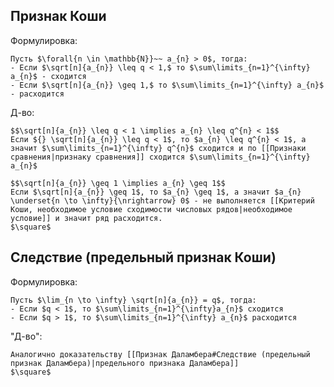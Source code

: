 ## Признак Коши
Формулировка:
```spoiler-markdown
Пусть $\forall{n \in \mathbb{N}}~~ a_{n} > 0$, тогда:
- Если $\sqrt[n]{a_{n}} \leq q < 1,$ то $\sum\limits_{n=1}^{\infty} a_{n}$ - сходится
- Если $\sqrt[n]{a_{n}} \geq 1,$ то $\sum\limits_{n=1}^{\infty} a_{n}$ - расходится
```

Д-во:
```spoiler-markdown
$$\sqrt[n]{a_{n}} \leq q < 1 \implies a_{n} \leq q^{n} < 1$$
Если ${} \sqrt[n]{a_{n}} \leq q < 1$, то $a_{n} \leq q^{n} < 1$, а значит $\sum\limits_{n=1}^{\infty} q^{n}$ сходится и по [[Признаки сравнения|признаку сравнения]] сходится $\sum\limits_{n=1}^{\infty} a_{n}$

$$\sqrt[n]{a_{n}} \geq 1 \implies a_{n} \geq 1$$
Если $\sqrt[n]{a_{n}} \geq 1$, то $a_{n} \geq 1$, а значит $a_{n} \underset{n \to \infty}{\nrightarrow} 0$ - не выполняется [[Критерий Коши, необходимое условие сходимости числовых рядов|необходимое условие]] и значит ряд расходится.
$\square$
```

## Следствие (предельный признак Коши)
Формулировка:
```spoiler-markdown
Пусть $\lim_{n \to \infty} \sqrt[n]{a_{n}} = q$, тогда:
- Если $q < 1$, то $\sum\limits_{n=1}^{\infty}a_{n}$ сходится
- Если $q > 1$, то $\sum\limits_{n=1}^{\infty} a_{n}$ расходится
```
 
"Д-во":
```spoiler-markdown
Аналогично доказательству [[Признак Даламбера#Следствие (предельный признак Даламбера)|предельного признака Даламбера]]
$\square$
```
